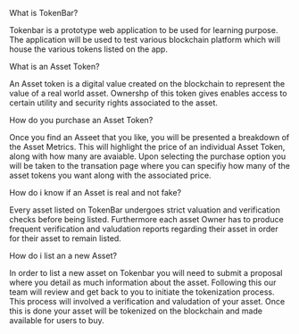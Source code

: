 


What is TokenBar?

Tokenbar is a prototype web application to be used for learning purpose. The application will be used to test various blockchain platform which will house the various tokens listed on the app.

What is an Asset Token?

An Asset token is a digital value created on the blockchain to represent the value of a real world asset. Ownershp of this token gives enables access to certain utility and security rights associated to the asset.

How do you purchase an Asset Token?

Once you find an Asseet that you like, you will be presented a breakdown of the Asset Metrics. This will highlight the price of an individual Asset Token, along with how many are avaiable. Upon selecting the purchase option you will be taken to the transation page where you can specifiy how many of the asset tokens you want along with the associated price.

How do i know if an Asset is real and not fake?

Every asset listed on TokenBar undergoes strict valuation and verification checks before being listed. Furthermore each asset Owner has to produce frequent verification and valudation reports regarding their asset in order for their asset to remain listed.

How do i list an a new Asset?

In order to list a new asset on Tokenbar you will need to submit a proposal where you detail as much information about the asset.
Following this our team will review and get back to you to initiate the tokenization process. This process will involved a verification and valudation of your asset. Once this is done your asset will be tokenized on the blockchain and made available for users to buy.


